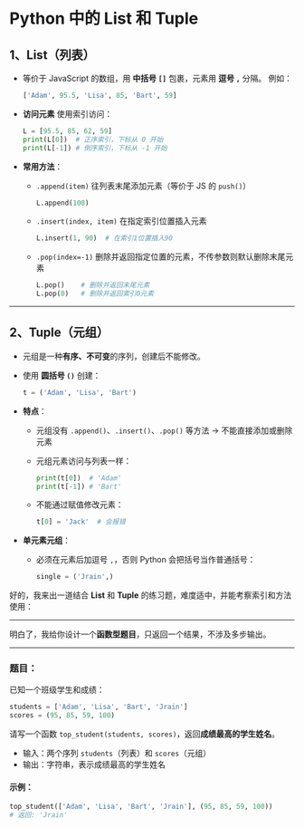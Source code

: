 # Python 中的 List 和 Tuple

## 1、List（列表）

* 等价于 JavaScript 的数组，用 **中括号 `[]`** 包裹，元素用 **逗号 `,`** 分隔。
  例如：

  ```python
  ['Adam', 95.5, 'Lisa', 85, 'Bart', 59]
  ```

* **访问元素**
  使用索引访问：

  ```python
  L = [95.5, 85, 62, 59]
  print(L[0])  # 正序索引，下标从 0 开始
  print(L[-1]) # 倒序索引，下标从 -1 开始
  ```

* **常用方法**：

    * `.append(item)`
      往列表末尾添加元素（等价于 JS 的 `push()`）

      ```python
      L.append(100)
      ```

    * `.insert(index, item)`
      在指定索引位置插入元素

      ```python
      L.insert(1, 90)  # 在索引1位置插入90
      ```

    * `.pop(index=-1)`
      删除并返回指定位置的元素，不传参数则默认删除末尾元素

      ```python
      L.pop()    # 删除并返回末尾元素
      L.pop(0)   # 删除并返回索引0元素
      ```

---

## 2、Tuple（元组）

* 元组是一种**有序、不可变**的序列，创建后不能修改。

* 使用 **圆括号 `()`** 创建：

  ```python
  t = ('Adam', 'Lisa', 'Bart')
  ```

* **特点**：

    * 元组没有 `.append()`、`.insert()`、`.pop()` 等方法
      → 不能直接添加或删除元素
    * 元组元素访问与列表一样：

      ```python
      print(t[0])  # 'Adam'
      print(t[-1]) # 'Bart'
      ```
    * 不能通过赋值修改元素：

      ```python
      t[0] = 'Jack'  # 会报错
      ```

* **单元素元组**：

    * 必须在元素后加逗号 `,`，否则 Python 会把括号当作普通括号：

      ```python
      single = ('Jrain',)
      ```
 
好的，我来出一道结合 **List** 和 **Tuple** 的练习题，难度适中，并能考察索引和方法使用：

---

明白了，我给你设计一个**函数型题目**，只返回一个结果，不涉及多步输出。

---

### 题目：

已知一个班级学生和成绩：

```python
students = ['Adam', 'Lisa', 'Bart', 'Jrain']
scores = (95, 85, 59, 100)
```

请写一个函数 `top_student(students, scores)`，返回**成绩最高的学生姓名**。

* 输入：两个序列 `students`（列表）和 `scores`（元组）
* 输出：字符串，表示成绩最高的学生姓名

#### 示例：

```python
top_student(['Adam', 'Lisa', 'Bart', 'Jrain'], (95, 85, 59, 100))
# 返回: 'Jrain'
```
 
